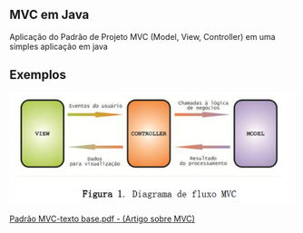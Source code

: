 ## MVC em Java
Aplicação do Padrão de Projeto MVC (Model, View, Controller) em uma simples aplicação em java

## Exemplos
<img src="exemplo.png" alt= "icon"> <br> <br>
[Padrão MVC-texto base.pdf - (Artigo sobre MVC)](https://github.com/icehopeless/Padrao-MVC/blob/main/Padr%C3%A3o%20MVC-texto%20base.pdf)
